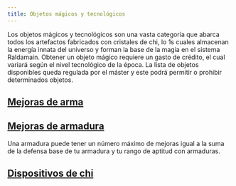 ```yaml
---
title: Objetos mágicos y tecnológicos
---
```


Los objetos mágicos y tecnológicos son una vasta categoría que abarca todos los artefactos fabricados con cristales de chi, lo 1s cuales almacenan la energía innata del universo y forman la base de la magia en el sistema Raldamain. Obtener un objeto mágico requiere un gasto de crédito, el cual variará según el nivel tecnológico de la época. La lista de objetos disponibles queda regulada por el máster y este podrá permitir o prohibir determinados objetos.

## [Mejoras de arma](https://raldamain.com/rules/Reglas%20adicionales/equipamiento/mejoras%20de%20arma.html)



## [Mejoras de armadura](https://raldamain.com/rules/Reglas%20adicionales/equipamiento/mejoras%20de%20armadura.html)

Una armadura puede tener un número máximo de mejoras igual a la suma de la defensa base de tu armadura y tu rango de aptitud con armaduras. 

## [Dispositivos de chi](https://raldamain.com/rules/Reglas%20adicionales/equipamiento/dispositivos%20de%20chi.html)

